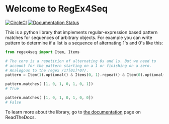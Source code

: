 # Welcome to RegEx4Seq

[![CircleCI](https://dl.circleci.com/status-badge/img/gh/sfkleach/lazychains/tree/main.svg?style=svg)](https://dl.circleci.com/status-badge/redirect/gh/sfkleach/lazychains/tree/main) [![Documentation Status](https://readthedocs.org/projects/lazychains/badge/?version=latest)](https://lazychains.readthedocs.io/en/latest/?badge=latest)

This is a python library that implements regular-expression based pattern matches for sequences of arbitrary objects. For example you can write pattern to determine if a list is a sequence of alternating 1's and 0's like this:

```py
from regex4seq import Item, Items

# The core is a repetition of alternating 0s and 1s. But we need to
# account for the pattern starting on a 1 or finishing on a zero.
# Analogous to the regex /1?[01]*0?/.
pattern = Item(1).optional() & Items(0, 1).repeat() & Item(0).optional()

pattern.matches( [1, 0, 1, 0, 1, 0, 1])
# True

pattern.matches( [1, 0, 1, 0, 1, 0, 0])
# False

```

To learn more about the library, go to [the documentation](https://regex4seq.readthedocs.io) page on ReadTheDocs.
